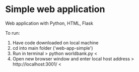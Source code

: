 # Simple web application

Web application with Python, HTML, Flask

To run:
1) Have code downloaded on local machine
2) cd into main folder ('web-app-simple')
3) Run in terminal > python worldbank.py <
4) Open new browser window and enter local host address > http://localhost:3001/ <
